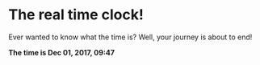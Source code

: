 # The real time clock!

Ever wanted to know what the time is? Well, your journey is about to end!

**The time is Dec 01, 2017, 09:47**